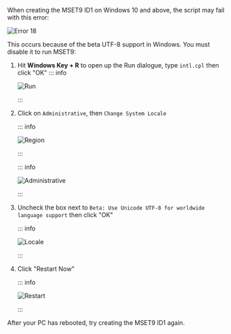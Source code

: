When creating the MSET9 ID1 on Windows 10 and above, the script may fail with this error:

![Error 18](/images/screenshots/troubleshooting/234.png)

This occurs because of the beta UTF-8 support in Windows. You must disable it to run MSET9:

1. Hit **Windows Key + R** to open up the Run dialogue, type `intl.cpl` then click "OK"
   ::: info

   ![Run](/images/screenshots/troubleshooting/234run.png)

   :::

2. Click on `Administrative`, then `Change System Locale`

   ::: info

   ![Region](/images/screenshots/troubleshooting/234region.png)

   :::

   ::: info

   ![Administrative](/images/screenshots/troubleshooting/234administrative.png)

   :::

3. Uncheck the box next to `Beta: Use Unicode UTF-8 for worldwide language support` then click "OK"

   ::: info

   ![Locale](/images/screenshots/troubleshooting/234locale.png)

   :::

4. Click "Restart Now"

   ::: info

   ![Restart](/images/screenshots/troubleshooting/234restart.png)

   :::

After your PC has rebooted, try creating the MSET9 ID1 again.
